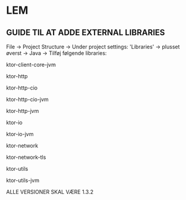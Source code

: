 # LEM
## GUIDE TIL AT ADDE EXTERNAL LIBRARIES ##
File -> Project Structure -> Under project settings: 'Libraries' -> plusset øverst -> Java -> Tilføj følgende libraries: 

ktor-client-core-jvm

ktor-http

ktor-http-cio

ktor-http-cio-jvm

ktor-http-jvm

ktor-io

ktor-io-jvm

ktor-network

ktor-network-tls

ktor-utils

ktor-utils-jvm

ALLE VERSIONER SKAL VÆRE 1.3.2
